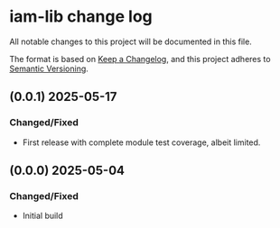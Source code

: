 # iam-lib change log
All notable changes to this project will be documented in this file.

The format is based on [Keep a Changelog](https://keepachangelog.com/en/1.0.0/),
and this project adheres to [Semantic Versioning](https://semver.org/spec/v2.0.0.html).

## (0.0.1) 2025-05-17
### Changed/Fixed
- First release with complete module test coverage, albeit limited.

## (0.0.0) 2025-05-04
### Changed/Fixed
- Initial build
